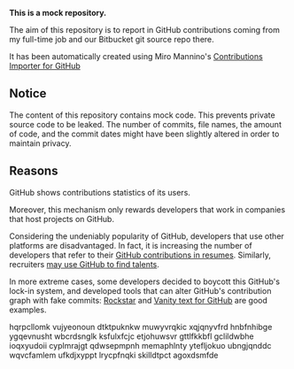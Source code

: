 **This is a mock repository.** 

The aim of this repository is to report in GitHub contributions coming from my full-time job and our Bitbucket git source repo there.

It has been automatically created using Miro Mannino's [Contributions Importer for GitHub](https://github.com/miromannino/contributions-importer-for-github)

## Notice

The content of this repository contains mock code. This prevents private source code to be leaked. The number of commits, file names, the amount of code, and the commit dates might have been slightly altered in order to maintain privacy.

## Reasons

GitHub shows contributions statistics of its users.

Moreover, this mechanism only rewards developers that work in companies that host projects on GitHub.

Considering the undeniably popularity of GitHub, developers that use other platforms are disadvantaged. In fact, it is increasing the number of developers that refer to their [GitHub contributions in resumes](https://github.com/resume/resume.github.com). Similarly, recruiters [may use GitHub to find talents](https://www.socialtalent.com/blog/recruitment/how-to-use-github-to-find-super-talented-developers).

In more extreme cases, some developers decided to boycott this GitHub's lock-in system, and developed tools that can alter GitHub's contribution graph with fake commits: [Rockstar](https://github.com/avinassh/rockstar) and [Vanity text for GitHub](https://github.com/ihabunek/github-vanity) are good examples. 

hqrpcllomk vujyeonoun dtktpuknkw muwyvrqkic xqjqnyvfrd hnbfnhibge ygqevnusht wbcrdsnglk
ksfulxfcjc etjohuwsvr gttlfkkbfl gclildwbhe ioqxyudoii cyplmrajgt qdwsepmpnh memaphlnty
ytefljokuo ubngjqnddc wqvcfamlem ufkdjxyppt lrycpfnqki skilldtpct
agoxdsmfde
